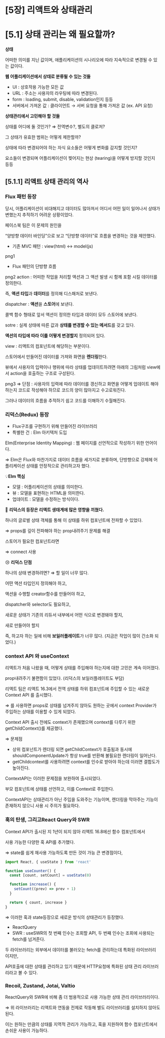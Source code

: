 # [5장] 리액트와 상태관리

# [5.1] 상태 관리는 왜 필요할까?

**상태**

어떠한 의미를 지닌 값이며, 애플리케이션의 시나리오에 따라 지속적으로 변경될 수 있는 값이다.

**웹 어플리케이션에서 상태로 분류될 수 있는 것들**

- UI : 상호작용 가능한 모든 값
- URL : 주소는 사용자의 라우팅에 따라 변경된다.
- form : loading, submit, disable, validation인지 등등
- 서버에서 가져온 값 : 클라이언트 → 서버 요청을 통해 가져온 값 (ex. API 요청)

**상태관리에서 고민해야 할 것들**

상태를 어디에 둘 것인가? ⇒ 전역변수?, 별도의 클로저?

그 상태가 유효한 범위는 어떻게 제한할까?

상태에 따라 변경되어야 하는 자식 요소들은 어떻게 변화를 감지할 것인지?

요소들이 변경되며 어플리케이션이 찢어지는 현상 (tearing)을 어떻게 방지할 것인지 등등

## [5.1.1] 리액트 상태 관리의 역사

### **Flux 패턴 등장**

당시, 어플리케이션이 비대해지고 데이터도 많아져서 어디서 어떤 일이 일어나서 상태가 변했는지 추적하기 어려운 상황이었다.

페이스북 팀은 이 문제의 원인을

“양방향 데이터 바인딩”으로 보고 “단방향 데이터”로 흐름을 변경하는 것을 제안했다.

- 기존 MVC 패턴 : view(html) ↔ model(js)

png1

- Flux 패턴의 단방향 흐름

png2
action : 어떠한 작업을 처리할 액션과 그 액션 발생 시 함께 포함 시킬 데이터를 정의한다.

즉, **액션 타입**과 **데이터**를 정의해 디스패처로 보낸다.

dispatcher : **액션**을 **스토어**에 보낸다.

콜백 함수 형태로 앞서 액션이 정의한 타입과 데이터 모두 스토어에 보낸다.

sotre : 실제 상태에 따른 값과 **상태를 변경할 수 있는 메서드**를 갖고 있다.

**액션의 타입에 따라 이를 어떻게 변경할지** 정의되어 있다.

view : 리액트의 컴포넌트에 해당하는 부분이다.

스토어에서 만들어진 데이터를 가져와 화면을 **렌더링**한다.

뷰에서 사용자의 입력이나 행위에 따라 상태를 업데이트하려면 아래의 그림처럼 view에서 action을 호출하는 구조로 구성된다.

png3
⇒ 단점 : 사용자의 입력에 따라 데이터를 갱신하고 화면을 어떻게 업데이트 해야하는지 코드로 작성해야 하므로 코드의 양이 많아지고 수고로워진다.

그러나 데이터의 흐름을 추적하기 쉽고 코드를 이해하기 수월해진다.

### 리덕스(Redux) 등장

- Flux구조를 구현하기 위해 만들어진 라이브러리
- 특별한 건 : Elm 아키텍처 도입

EIm(Enterprise Identity Mapping) : 웹 페이지를 선언적으로 작성하기 위한 언어이다.

⇒ EIm은 Flux와 마찬가지로 데이터 흐름을 세가지로 분류하며, 단방향으로 강제헤 어플리케이션 상태를 안정적으로 관리하고자 했다.

💡**EIm 핵심**

- 모델 : 어플리케이션의 상태를 의미한다.
- 뷰 : 모델을 표현하는 HTML을 의미한다.
- 업데이트 : 모델을 수정하는 방식이다.

🌳 **리덕스의 등장은 리액트 생태계에 많은 영향을 끼쳤다.**

하나의 글로벌 상태 객체를 통해 이 상태를 하위 컴포넌트에 전파할 수 있었다.

⇒ props를 깊이 전파해야 하는 prop내려주기 문제를 해결

스토어가 필요한 컴포넌트라면

⇒ connect 사용

😢 **리덕스 단점**

하나의 상태 변경하려면? ⇒ 할 일이 너무 많다.

어떤 액션 타입인지 정의해야 하고,

액션을 수행할 creator함수를 만들어야 하고,

dispatcher와 selector도 필요하고,

새로운 상태가 기존의 리듀서 내부에서 어떤 식으로 변경돼야 할지,

새로 만들어야 할지

즉, 하고자 하는 일에 비해 **보일러플레이트**가 너무 많다. (지금은 작업이 많이 간소화 되었다.)

### context API 와 useContext

리액트가 처음 나왔을 때, 어떻게 상태를 주입해야 하는지에 대한 고민은 계속 이어졌다.

prop내려주기 불편함이 있었다. (리덕스의 보일러플레이트도 부담)

리액트 팀은 리액트 16.3에서 전역 상태를 하위 컴포넌트에 주입할 수 있는 새로운 Context API 를 출시했다.

⇒ 를 사용하면 props로 상태를 넘겨주지 않아도 원하는 곳에서 context Provider가 주입하는 상태를 이용할 수 있게 되었다.

Context API 출시 전에도 context가 존재했으며 context를 다루기 위한 getChildContext()를 제공했다.

⇒ 문제점

- 상위 컴포넌트가 렌더링 되면 getChildContext가 호출됨과 동시에 shouldComponentUpdate가 항상 true를 반환해 불필요한 렌더링이 일어난다.
- getChildcontext를 사용하려면 context를 인수로 받아야 하는데 이러면 결합도가 높아진다.

ContextAPI는 이러한 문제점을 보완하여 출시되었다.

부모 컴포넌트에 상태를 선언하고, 이를 Context로 주입한다.

ContextAPI는 상태관리가 아닌 주입을 도와주는 기능이며, 렌더링을 막아주는 기능이 존재하지 않으니 사용 시 주의가 필요하다.

### 훅의 탄생, 그리고React Query와 SWR

Context API가 출시된 지 1년이 되지 않아 리액트 16.8에선 함수 컴포넌트에서

사용 가능한 다양한 훅 API를 추가했다.

⇒ state를 쉽게 재사용 가능하도록 만든 것이 가능 큰 변경점이다,

```jsx
import React, { useState } from 'react'

function useCounter() {
  const [count, setCount] = useState(0)

  function increase() {
    setCount((prev) => prev + 1)
  }

  return { count, increase }
}
```

⇒ 이러한 훅과 state등장으로 새로운 방식의 상태관리가 등장했다.

- ReactQuery
- SWR : useSWR의 첫 번째 인수는 조회할 API, 두 번째 인수는 조회에 사용되는 fetch를 넘겨준다.

두 라이브러리는 외부에서 데이터를 불러오는 fetch를 관리하는데 특화된 라이브러리 이지만,

API호출에 대한 상태를 관리하고 있기 때문에 HTTP요청에 특화된 상태 관리 라이브러리라고 볼 수 있다.

### Recoil, Zustand, Jotai, Valtio

ReactQuery와 SWR에 비해 좀 더 범용적으로 사용 가능한 상태 관리 라이브러리이다.

⇒ 위 라이브러리는 리액트와 연동을 전제로 작동해 별도 라이브러리를 설치하지 않아도 된다.

이는 원하는 만큼의 상태를 지역적 관리가 가능하고,
훅을 지원하여 함수 컴포넌트에서 손쉬운 사용이 가능하다.
